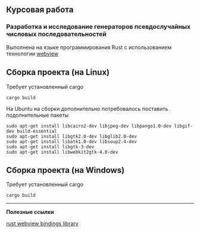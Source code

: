 ## Курсовая работа

### Разработка и исследование генераторов псевдослучайных числовых последовательностей

Выполнена на языке программирования Rust c использованием технологии [webview](https://github.com/webview/webview)


## Сборка проекта (на Linux)

Требует установленный cargo

    cargo build
    
На Ubuntu на сборки дополнительно потребовалось поставить подолнительные пакеты
    
    sudo apt-get install libcairo2-dev libjpeg-dev libpango1.0-dev libgif-dev build-essential
    sudo apt-get install libgtk2.0-dev libglib2.0-dev
    sudo apt-get install libatk1.0-dev libsoup2.4-dev
    sudo apt-get install libgtk-3-dev 
    sudo apt-get install libwebkit2gtk-4.0-dev

## Сборка проекта (на Windows)

Требует установленный cargo

    cargo build
  
---
    
**Полезные ссылки**

[rust webview bindings library](https://github.com/Boscop/web-view)
